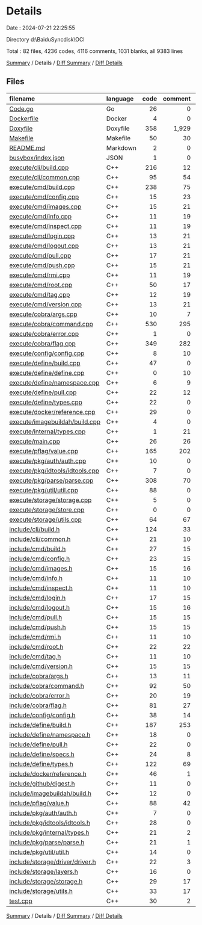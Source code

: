 # Details

Date : 2024-07-21 22:25:55

Directory d:\\BaiduSyncdisk\\OCI

Total : 82 files,  4236 codes, 4116 comments, 1031 blanks, all 9383 lines

[Summary](results.md) / Details / [Diff Summary](diff.md) / [Diff Details](diff-details.md)

## Files
| filename | language | code | comment | blank | total |
| :--- | :--- | ---: | ---: | ---: | ---: |
| [Code.go](/Code.go) | Go | 26 | 0 | 7 | 33 |
| [Dockerfile](/Dockerfile) | Docker | 4 | 0 | 4 | 8 |
| [Doxyfile](/Doxyfile) | Doxyfile | 358 | 1,929 | 616 | 2,903 |
| [Makefile](/Makefile) | Makefile | 50 | 30 | 23 | 103 |
| [README.md](/README.md) | Markdown | 2 | 0 | 1 | 3 |
| [busybox/index.json](/busybox/index.json) | JSON | 1 | 0 | 0 | 1 |
| [execute/cli/build.cpp](/execute/cli/build.cpp) | C++ | 216 | 12 | 16 | 244 |
| [execute/cli/common.cpp](/execute/cli/common.cpp) | C++ | 95 | 54 | 15 | 164 |
| [execute/cmd/build.cpp](/execute/cmd/build.cpp) | C++ | 238 | 75 | 16 | 329 |
| [execute/cmd/config.cpp](/execute/cmd/config.cpp) | C++ | 15 | 23 | 4 | 42 |
| [execute/cmd/images.cpp](/execute/cmd/images.cpp) | C++ | 15 | 21 | 4 | 40 |
| [execute/cmd/info.cpp](/execute/cmd/info.cpp) | C++ | 11 | 19 | 2 | 32 |
| [execute/cmd/inspect.cpp](/execute/cmd/inspect.cpp) | C++ | 11 | 19 | 2 | 32 |
| [execute/cmd/login.cpp](/execute/cmd/login.cpp) | C++ | 13 | 21 | 3 | 37 |
| [execute/cmd/logout.cpp](/execute/cmd/logout.cpp) | C++ | 13 | 21 | 3 | 37 |
| [execute/cmd/pull.cpp](/execute/cmd/pull.cpp) | C++ | 17 | 21 | 4 | 42 |
| [execute/cmd/push.cpp](/execute/cmd/push.cpp) | C++ | 15 | 21 | 3 | 39 |
| [execute/cmd/rmi.cpp](/execute/cmd/rmi.cpp) | C++ | 11 | 19 | 2 | 32 |
| [execute/cmd/root.cpp](/execute/cmd/root.cpp) | C++ | 50 | 17 | 10 | 77 |
| [execute/cmd/tag.cpp](/execute/cmd/tag.cpp) | C++ | 12 | 19 | 2 | 33 |
| [execute/cmd/version.cpp](/execute/cmd/version.cpp) | C++ | 13 | 21 | 3 | 37 |
| [execute/cobra/args.cpp](/execute/cobra/args.cpp) | C++ | 10 | 7 | 0 | 17 |
| [execute/cobra/command.cpp](/execute/cobra/command.cpp) | C++ | 530 | 295 | 24 | 849 |
| [execute/cobra/error.cpp](/execute/cobra/error.cpp) | C++ | 1 | 0 | 2 | 3 |
| [execute/cobra/flag.cpp](/execute/cobra/flag.cpp) | C++ | 349 | 282 | 14 | 645 |
| [execute/config/config.cpp](/execute/config/config.cpp) | C++ | 8 | 10 | 1 | 19 |
| [execute/define/build.cpp](/execute/define/build.cpp) | C++ | 47 | 0 | 3 | 50 |
| [execute/define/define.cpp](/execute/define/define.cpp) | C++ | 0 | 10 | 1 | 11 |
| [execute/define/namespace.cpp](/execute/define/namespace.cpp) | C++ | 6 | 9 | 0 | 15 |
| [execute/define/pull.cpp](/execute/define/pull.cpp) | C++ | 22 | 12 | 3 | 37 |
| [execute/define/types.cpp](/execute/define/types.cpp) | C++ | 22 | 0 | 1 | 23 |
| [execute/docker/reference.cpp](/execute/docker/reference.cpp) | C++ | 29 | 0 | 1 | 30 |
| [execute/imagebuildah/build.cpp](/execute/imagebuildah/build.cpp) | C++ | 4 | 0 | 4 | 8 |
| [execute/internal/types.cpp](/execute/internal/types.cpp) | C++ | 1 | 21 | 4 | 26 |
| [execute/main.cpp](/execute/main.cpp) | C++ | 26 | 26 | 6 | 58 |
| [execute/pflag/value.cpp](/execute/pflag/value.cpp) | C++ | 165 | 202 | 3 | 370 |
| [execute/pkg/auth/auth.cpp](/execute/pkg/auth/auth.cpp) | C++ | 10 | 0 | 3 | 13 |
| [execute/pkg/idtools/idtools.cpp](/execute/pkg/idtools/idtools.cpp) | C++ | 7 | 0 | 2 | 9 |
| [execute/pkg/parse/parse.cpp](/execute/pkg/parse/parse.cpp) | C++ | 308 | 70 | 57 | 435 |
| [execute/pkg/util/util.cpp](/execute/pkg/util/util.cpp) | C++ | 88 | 0 | 7 | 95 |
| [execute/storage/storage.cpp](/execute/storage/storage.cpp) | C++ | 5 | 0 | 1 | 6 |
| [execute/storage/store.cpp](/execute/storage/store.cpp) | C++ | 0 | 0 | 3 | 3 |
| [execute/storage/utils.cpp](/execute/storage/utils.cpp) | C++ | 64 | 67 | 5 | 136 |
| [include/cli/build.h](/include/cli/build.h) | C++ | 124 | 33 | 7 | 164 |
| [include/cli/common.h](/include/cli/common.h) | C++ | 21 | 10 | 0 | 31 |
| [include/cmd/build.h](/include/cmd/build.h) | C++ | 27 | 15 | 2 | 44 |
| [include/cmd/config.h](/include/cmd/config.h) | C++ | 23 | 15 | 1 | 39 |
| [include/cmd/images.h](/include/cmd/images.h) | C++ | 15 | 16 | 1 | 32 |
| [include/cmd/info.h](/include/cmd/info.h) | C++ | 11 | 10 | 1 | 22 |
| [include/cmd/inspect.h](/include/cmd/inspect.h) | C++ | 11 | 10 | 1 | 22 |
| [include/cmd/login.h](/include/cmd/login.h) | C++ | 17 | 15 | 1 | 33 |
| [include/cmd/logout.h](/include/cmd/logout.h) | C++ | 15 | 16 | 3 | 34 |
| [include/cmd/pull.h](/include/cmd/pull.h) | C++ | 15 | 15 | 1 | 31 |
| [include/cmd/push.h](/include/cmd/push.h) | C++ | 15 | 15 | 1 | 31 |
| [include/cmd/rmi.h](/include/cmd/rmi.h) | C++ | 11 | 10 | 1 | 22 |
| [include/cmd/root.h](/include/cmd/root.h) | C++ | 22 | 22 | 4 | 48 |
| [include/cmd/tag.h](/include/cmd/tag.h) | C++ | 11 | 10 | 1 | 22 |
| [include/cmd/version.h](/include/cmd/version.h) | C++ | 15 | 15 | 1 | 31 |
| [include/cobra/args.h](/include/cobra/args.h) | C++ | 13 | 11 | 2 | 26 |
| [include/cobra/command.h](/include/cobra/command.h) | C++ | 92 | 50 | 8 | 150 |
| [include/cobra/error.h](/include/cobra/error.h) | C++ | 20 | 19 | 5 | 44 |
| [include/cobra/flag.h](/include/cobra/flag.h) | C++ | 81 | 27 | 5 | 113 |
| [include/config/config.h](/include/config/config.h) | C++ | 38 | 14 | 16 | 68 |
| [include/define/build.h](/include/define/build.h) | C++ | 187 | 253 | 13 | 453 |
| [include/define/namespace.h](/include/define/namespace.h) | C++ | 18 | 0 | 2 | 20 |
| [include/define/pull.h](/include/define/pull.h) | C++ | 22 | 0 | 4 | 26 |
| [include/define/specs.h](/include/define/specs.h) | C++ | 24 | 8 | 4 | 36 |
| [include/define/types.h](/include/define/types.h) | C++ | 122 | 69 | 13 | 204 |
| [include/docker/reference.h](/include/docker/reference.h) | C++ | 46 | 1 | 3 | 50 |
| [include/github/digest.h](/include/github/digest.h) | C++ | 11 | 0 | 4 | 15 |
| [include/imagebuildah/build.h](/include/imagebuildah/build.h) | C++ | 12 | 0 | 3 | 15 |
| [include/pflag/value.h](/include/pflag/value.h) | C++ | 88 | 42 | 2 | 132 |
| [include/pkg/auth/auth.h](/include/pkg/auth/auth.h) | C++ | 7 | 0 | 2 | 9 |
| [include/pkg/idtools/idtools.h](/include/pkg/idtools/idtools.h) | C++ | 28 | 0 | 5 | 33 |
| [include/pkg/internal/types.h](/include/pkg/internal/types.h) | C++ | 21 | 2 | 3 | 26 |
| [include/pkg/parse/parse.h](/include/pkg/parse/parse.h) | C++ | 21 | 1 | 2 | 24 |
| [include/pkg/util/util.h](/include/pkg/util/util.h) | C++ | 14 | 0 | 1 | 15 |
| [include/storage/driver/driver.h](/include/storage/driver/driver.h) | C++ | 22 | 3 | 4 | 29 |
| [include/storage/layers.h](/include/storage/layers.h) | C++ | 16 | 0 | 3 | 19 |
| [include/storage/storage.h](/include/storage/storage.h) | C++ | 29 | 17 | 8 | 54 |
| [include/storage/utils.h](/include/storage/utils.h) | C++ | 33 | 17 | 4 | 54 |
| [test.cpp](/test.cpp) | C++ | 30 | 2 | 4 | 36 |

[Summary](results.md) / Details / [Diff Summary](diff.md) / [Diff Details](diff-details.md)